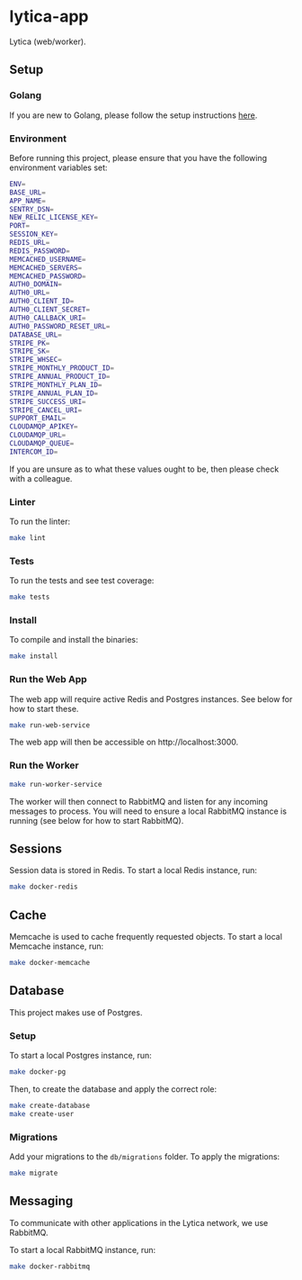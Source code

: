 # lytica-app

Lytica (web/worker).

## Setup

### Golang

If you are new to Golang, please follow the setup instructions [here](https://golang.org/doc/install).

### Environment

Before running this project, please ensure that you have the following environment variables set:

```bash
ENV=
BASE_URL=
APP_NAME=
SENTRY_DSN=
NEW_RELIC_LICENSE_KEY=
PORT=
SESSION_KEY=
REDIS_URL=
REDIS_PASSWORD=
MEMCACHED_USERNAME=
MEMCACHED_SERVERS=
MEMCACHED_PASSWORD=
AUTH0_DOMAIN=
AUTH0_URL=
AUTH0_CLIENT_ID=
AUTH0_CLIENT_SECRET=
AUTH0_CALLBACK_URI=
AUTH0_PASSWORD_RESET_URL=
DATABASE_URL=
STRIPE_PK=
STRIPE_SK=
STRIPE_WHSEC=
STRIPE_MONTHLY_PRODUCT_ID=
STRIPE_ANNUAL_PRODUCT_ID=
STRIPE_MONTHLY_PLAN_ID=
STRIPE_ANNUAL_PLAN_ID=
STRIPE_SUCCESS_URI=
STRIPE_CANCEL_URI=
SUPPORT_EMAIL=
CLOUDAMQP_APIKEY=
CLOUDAMQP_URL=
CLOUDAMQP_QUEUE=
INTERCOM_ID=
```

If you are unsure as to what these values ought to be, then please check with a colleague.

### Linter

To run the linter:

```bash
make lint
```

### Tests

To run the tests and see test coverage:

```bash
make tests
```

### Install

To compile and install the binaries:

```bash
make install
```

### Run the Web App

The web app will require active Redis and Postgres instances. See below for how to start these. 

```bash
make run-web-service
```

The web app will then be accessible on http://localhost:3000.

### Run the Worker

```bash
make run-worker-service
```

The worker will then connect to RabbitMQ and listen for any incoming messages to process. You will need to ensure a local RabbitMQ instance is running (see below for how to start RabbitMQ).

## Sessions

Session data is stored in Redis. To start a local Redis instance, run:

```bash
make docker-redis
```

## Cache

Memcache is used to cache frequently requested objects. To start a local Memcache instance, run:

```bash
make docker-memcache
```

## Database

This project makes use of Postgres.

### Setup

To start a local Postgres instance, run:

```bash
make docker-pg
```

Then, to create the database and apply the correct role:

```bash
make create-database
make create-user
```

### Migrations

Add your migrations to the `db/migrations` folder. To apply the migrations:

```bash
make migrate
```

## Messaging

To communicate with other applications in the Lytica network, we use RabbitMQ.

To start a local RabbitMQ instance, run:

```bash
make docker-rabbitmq
```
